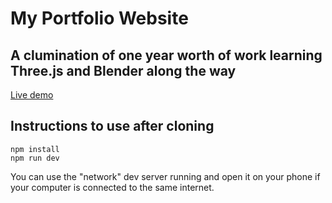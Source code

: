 # My Portfolio Website

## A clumination of one year worth of work learning Three.js and Blender along the way

[Live demo](https://personal-portfolio-main-peach.vercel.app/)


## Instructions to use after cloning

```
npm install
npm run dev
```

You can use the "network" dev server running and open it on your phone if your computer is connected to the same internet.
